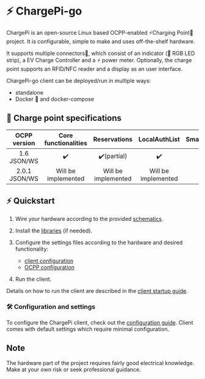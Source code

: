 # ⚡ ChargePi-go

ChargePi is an open-source Linux based OCPP-enabled ⚡Charging Point🔌 project. It is configurable, simple to make and
uses off-the-shelf hardware.

It supports multiple connectors🔌, which consist of an indicator (🚥 RGB LED strip), a EV Charge Controller and a ⚡ power
meter. Optionally, the charge point supports an RFID/NFC reader and a display as an user interface.

ChargePi-go client can be deployed/run in multiple ways:

- standalone
- Docker 🐳 and docker-compose

## 🔌 Charge point specifications

| OCPP version  | Core functionalities |    Reservations     |    LocalAuthList    | SmartCharging | FirmwareUpdate |
|:-------------:|:--------------------:|:-------------------:|:-------------------:|:-------------:|:--------------:|
|  1.6 JSON/WS  |          ✔️          |     ✔️(partial)     |         ✔️          |       ❌       |       ❌        |
| 2.0.1 JSON/WS | Will be implemented  | Will be implemented | Will be implemented |       ❌       |                |

## ⚡ Quickstart

1. Wire your hardware according to the provided [schematics](/docs/hardware/hardware.md).

2. Install the [libraries](/docs/client/installing-libraries.md) (if needed).

3. Configure the settings files according to the hardware and desired functionality:
    - [client configuration](/docs/client/configuration.md)
    - [OCPP configuration](/docs/ocpp/ocpp-16.md)

4. Run the client.

Details on how to run the client are described in the [client startup guide](docs/client/running-the-client.md).

### 🛠️ Configuration and settings

To configure the ChargePi client, check out the [configuration guide](/docs/client/configuration.md). Client comes with
default settings which require minimal configuration.


## Note

The hardware part of the project requires fairly good electrical knowledge. Make at your own risk or seek professional
guidance.